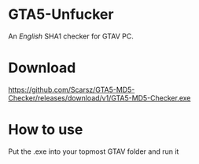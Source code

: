 # GTA5-Unfucker
An *English* SHA1 checker for GTAV PC.

# Download
https://github.com/Scarsz/GTA5-MD5-Checker/releases/download/v1/GTA5-MD5-Checker.exe

# How to use
Put the .exe into your topmost GTAV folder and run it
